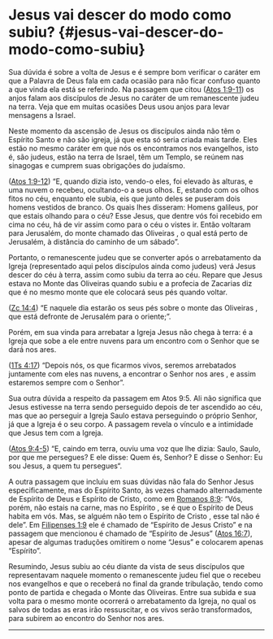 # Jesus vai descer do modo como subiu? {#jesus-vai-descer-do-modo-como-subiu}

Sua dúvida é sobre a volta de Jesus e é sempre bom verificar o caráter em que a Palavra de Deus fala em cada ocasião para não ficar confuso quanto a que vinda ela está se referindo. Na passagem que citou ([Atos 1:9-11](http://bibliaonline.com.br/acf/atos/1/9-11)) os anjos falam aos discípulos de Jesus no caráter de um remanescente judeu na terra. Veja que em muitas ocasiões Deus usou anjos para levar mensagens a Israel.

Neste momento da ascensão de Jesus os discípulos ainda não têm o Espírito Santo e não são igreja, já que esta só seria criada mais tarde. Eles estão no mesmo caráter em que nós os encontramos nos evangelhos, isto é, são judeus, estão na terra de Israel, têm um Templo, se reúnem nas sinagogas e cumprem suas obrigações do judaísmo.

([Atos 1:9-12](http://bibliaonline.com.br/acf/atos/1/9-12)) “E, quando dizia isto, vendo-o eles, foi elevado às alturas, e uma nuvem o recebeu, ocultando-o a seus olhos. E, estando com os olhos fitos no céu, enquanto ele subia, eis que junto deles se puseram dois homens vestidos de branco. Os quais lhes disseram: Homens galileus, por que estais olhando para o céu? Esse Jesus, que dentre vós foi recebido em cima no céu, há de vir assim como para o céu o vistes ir. Então voltaram para Jerusalém, do monte chamado das Oliveiras , o qual está perto de Jerusalém, à distância do caminho de um sábado”.

Portanto, o remanescente judeu que se converter após o arrebatamento da Igreja (representado aqui pelos discípulos ainda como judeus) verá Jesus descer do céu à terra, assim como subiu da terra ao céu. Repare que Jesus estava no Monte das Oliveiras quando subiu e a profecia de Zacarias diz que é no mesmo monte que ele colocará seus pés quando voltar.

([Zc 14:4](http://bibliaonline.com.br/acf/zc/14/4)) “E naquele dia estarão os seus pés sobre o monte das Oliveiras , que está defronte de Jerusalém para o oriente;”.

Porém, em sua vinda para arrebatar a Igreja Jesus não chega à terra: é a Igreja que sobe a ele entre nuvens para um encontro com o Senhor que se dará nos ares.

([1Ts 4:17](http://bibliaonline.com.br/acf/1ts/4/17)) “Depois nós, os que ficarmos vivos, seremos arrebatados juntamente com eles nas nuvens, a encontrar o Senhor nos ares , e assim estaremos sempre com o Senhor”.

Sua outra dúvida a respeito da passagem em Atos 9:5\. Ali não significa que Jesus estivesse na terra sendo perseguido depois de ter ascendido ao céu, mas que ao perseguir a Igreja Saulo estava perseguindo o próprio Senhor, já que a Igreja é o seu corpo. A passagem revela o vínculo e a intimidade que Jesus tem com a Igreja.

([Atos 9:4-5](http://bibliaonline.com.br/acf/atos/9/4-5)) “E, caindo em terra, ouviu uma voz que lhe dizia: Saulo, Saulo, por que me persegues? E ele disse: Quem és, Senhor? E disse o Senhor: Eu sou Jesus, a quem tu persegues“.

A outra passagem que incluiu em suas dúvidas não fala do Senhor Jesus especificamente, mas do Espírito Santo, às vezes chamado alternadamente de Espírito de Deus e Espírito de Cristo, como em [Romanos 8:9](http://bibliaonline.com.br/acf/rm/8/9): “Vós, porém, não estais na carne, mas no Espírito , se é que o Espírito de Deus habita em vós. Mas, se alguém não tem o Espírito de Cristo , esse tal não é dele”. Em [Filipenses 1:9](http://bibliaonline.com.br/acf/fp/1/9) ele é chamado de “Espírito de Jesus Cristo” e na passagem que mencionou é chamado de “Espírito de Jesus” ([Atos 16:7](http://bibliaonline.com.br/acf/atos/16/7)), apesar de algumas traduções omitirem o nome “Jesus” e colocarem apenas “Espírito”.

Resumindo, Jesus subiu ao céu diante da vista de seus discípulos que representavam naquele momento o remanescente judeu fiel que o recebeu nos evangelhos e que o receberá no final da grande tribulação, tendo como ponto de partida e chegada o Monte das Oliveiras. Entre sua subida e sua volta para o mesmo monte ocorrerá o arrebatamento da Igreja, no qual os salvos de todas as eras irão ressuscitar, e os vivos serão transformados, para subirem ao encontro do Senhor nos ares.

*****